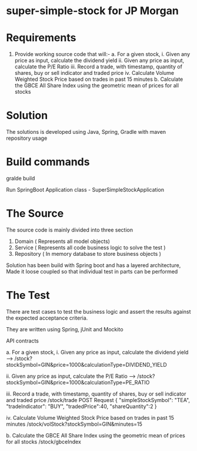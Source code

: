 # super-simple-stock for JP Morgan

# Requirements

1. Provide working source code that will:-
   a. For a given stock,
   i. Given any price as input, calculate the dividend yield
   ii. Given any price as input, calculate the P/E Ratio
   iii. Record a trade, with timestamp, quantity of shares, buy or sell indicator and
   traded price
   iv. Calculate Volume Weighted Stock Price based on trades in past 15 minutes
   b. Calculate the GBCE All Share Index using the geometric mean of prices for all stocks

# Solution

The solutions is developed using Java, Spring, Gradle with maven repository usage

# Build commands
gralde build

Run SpringBoot Application class - SuperSimpleStockApplication

# The Source

The source code is mainly divided into three section

1. Domain ( Represents all model objects)
2. Service ( Represents all code business logic to solve the test )
3. Repository ( In memory database to store business objects )

Solution has been build with Spring boot and has a layered architecture, Made it loose coupled so that individual test
in parts can be performed

# The Test

There are test cases to test the business logic and assert the results against the expected acceptance criteria.

They are written using Spring, jUnit and Mockito

API contracts

a. For a given stock,
i. Given any price as input, calculate the dividend yield
--> /stock?stockSymbol=GIN&price=1000&calculationType=DIVIDEND_YIELD

ii. Given any price as input, calculate the P/E Ratio
--> /stock?stockSymbol=GIN&price=1000&calculationType=PE_RATIO

iii. Record a trade, with timestamp, quantity of shares, buy or sell indicator and
traded price
/stock/trade
POST Request
{
"simpleStockSymbol": "TEA",
"tradeIndicator": "BUY",
"tradedPrice":40,
"shareQuantity":2
}

iv. Calculate Volume Weighted Stock Price based on trades in past 15 minutes
/stock/volStock?stockSymbol=GIN&minutes=15

b. Calculate the GBCE All Share Index using the geometric mean of prices for all stocks
/stock/gbceIndex
